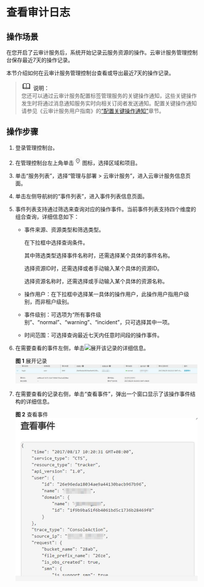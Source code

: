 # 查看审计日志<a name="zh-cn_topic_0110866980"></a>

## 操作场景<a name="sa2c6542f5aa8472983ddde0bbd969276"></a>

在您开启了云审计服务后，系统开始记录云服务资源的操作。云审计服务管理控制台保存最近7天的操作记录。

本节介绍如何在云审计服务管理控制台查看或导出最近7天的操作记录。

>![](public_sys-resources/icon-note.gif) **说明：**   
>您还可以通过云审计服务配置标签管理服务的关键操作通知，这些关键操作发生时将通过消息通知服务实时向相关订阅者发送通知。配置关键操作通知请参见《云审计服务用户指南》的[“配置关键操作通知”](https://support.huaweicloud.com/qs-cts/zh-cn_cts_01_0001.html)章节。  

## 操作步骤<a name="se89908b1f430445b8eb519a773c1f8fb"></a>

1.  登录管理控制台。
2.  在管理控制台左上角单击![](figures/icon-region.png)图标，选择区域和项目。
3.  单击“服务列表”，选择“管理与部署 \> 云审计服务”，进入云审计服务信息页面。
4.  单击左侧导航树的“事件列表”，进入事件列表信息页面。
5.  事件列表支持通过筛选来查询对应的操作事件。当前事件列表支持四个维度的组合查询，详细信息如下：

    -   事件来源、资源类型和筛选类型。

        在下拉框中选择查询条件。

        其中筛选类型选择事件名称时，还需选择某个具体的事件名称。

        选择资源ID时，还需选择或者手动输入某个具体的资源ID。

        选择资源名称时，还需选择或手动输入某个具体的资源名称。

    -   操作用户：在下拉框中选择某一具体的操作用户，此操作用户指用户级别，而非租户级别。
    -   事件级别：可选项为“所有事件级别”、“normal”、“warning”、“incident”，只可选择其中一项。
    -   时间范围：可选择查询最近七天内任意时间段的操作事件。


1.  在需要查看的事件左侧，单击![](figures/icon-dropdown.png)展开该记录的详细信息。

    **图 1**  展开记录<a name="zh-cn_topic_0030598499_fig56347991104238"></a>  
    ![](figures/展开记录.jpg "展开记录")

2.  在需要查看的记录右侧，单击“查看事件”，弹出一个窗口显示了该操作事件结构的详细信息。

    **图 2**  查看事件<a name="f99f88463c8574267a6443507d7949e46"></a>  
    ![](figures/查看事件.jpg "查看事件")


